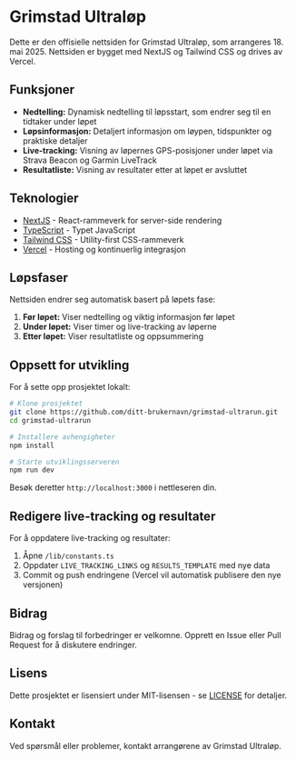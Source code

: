 # Grimstad Ultraløp

Dette er den offisielle nettsiden for Grimstad Ultraløp, som arrangeres 18. mai 2025. Nettsiden er bygget med NextJS og Tailwind CSS og drives av Vercel.

## Funksjoner

- **Nedtelling:** Dynamisk nedtelling til løpsstart, som endrer seg til en tidtaker under løpet
- **Løpsinformasjon:** Detaljert informasjon om løypen, tidspunkter og praktiske detaljer
- **Live-tracking:** Visning av løpernes GPS-posisjoner under løpet via Strava Beacon og Garmin LiveTrack
- **Resultatliste:** Visning av resultater etter at løpet er avsluttet

## Teknologier

- [NextJS](https://nextjs.org/) - React-rammeverk for server-side rendering
- [TypeScript](https://www.typescriptlang.org/) - Typet JavaScript
- [Tailwind CSS](https://tailwindcss.com/) - Utility-first CSS-rammeverk
- [Vercel](https://vercel.com/) - Hosting og kontinuerlig integrasjon

## Løpsfaser

Nettsiden endrer seg automatisk basert på løpets fase:

1. **Før løpet:** Viser nedtelling og viktig informasjon før løpet
2. **Under løpet:** Viser timer og live-tracking av løperne
3. **Etter løpet:** Viser resultatliste og oppsummering

## Oppsett for utvikling

For å sette opp prosjektet lokalt:

```bash
# Klone prosjektet
git clone https://github.com/ditt-brukernavn/grimstad-ultrarun.git
cd grimstad-ultrarun

# Installere avhengigheter
npm install

# Starte utviklingsserveren
npm run dev
```

Besøk deretter `http://localhost:3000` i nettleseren din.

## Redigere live-tracking og resultater

For å oppdatere live-tracking og resultater:

1. Åpne `/lib/constants.ts`
2. Oppdater `LIVE_TRACKING_LINKS` og `RESULTS_TEMPLATE` med nye data
3. Commit og push endringene (Vercel vil automatisk publisere den nye versjonen)

## Bidrag

Bidrag og forslag til forbedringer er velkomne. Opprett en Issue eller Pull Request for å diskutere endringer.

## Lisens

Dette prosjektet er lisensiert under MIT-lisensen - se [LICENSE](LICENSE) for detaljer.

## Kontakt

Ved spørsmål eller problemer, kontakt arrangørene av Grimstad Ultraløp.